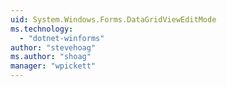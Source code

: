 ```yaml
---
uid: System.Windows.Forms.DataGridViewEditMode
ms.technology: 
  - "dotnet-winforms"
author: "stevehoag"
ms.author: "shoag"
manager: "wpickett"
---
```

